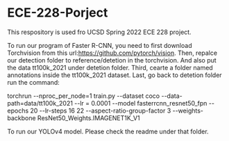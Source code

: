 # ECE-228-Porject

This respository is used fro UCSD Spring 2022 ECE 228 project.

To run our program of Faster R-CNN, you need to first download Torchvision from this url:https://github.com/pytorch/vision. 
Then, repalce our detection folder to reference/detetion in the torchvision. And also put the data tt100k_2021 under detetion folder. 
Third, cearte a folder named annotations inside the tt100k_2021 dataset.
Last, go back to detetion folder run the command:

torchrun --nproc_per_node=1 train.py --dataset coco --data-path=data/tt100k_2021 --lr = 0.0001 --model fasterrcnn_resnet50_fpn --epochs 20 --lr-steps 16 22 --aspect-ratio-group-factor 3 --weights-backbone ResNet50_Weights.IMAGENET1K_V1

To run our YOLOv4 model. Please check the readme under that folder.
